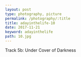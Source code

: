 ```yaml
---
layout: post
type: photography, picture
permalink: /photography/:title
title: adayinthelife-10
date: 2017-11-21
keyword: adayinthelife
path: 10.jpg
---
```


Track 5b: Under Cover of Darkness
